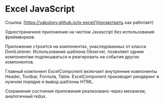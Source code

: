 # Excel JavaScript
Ссылка: [https://vakulovv.github.io/js-excel/](посмотреть как работает) 

Одностраничное приложение на чистом Javascript без использования фреймворков.

Приложение строится на компонентах, унаследованных от класса DomListener.
Использование шаблона Observer, позволяет одним компонентам подписываться и реагировать на события других компонентов.

Главный компонент ExcelComponent включает внутренние компоненты Header, Toolbar, Formula, Table.
ExcelComponent производит рендеринг в нужном порядке и вывод шаблоны HTML.

Сохранение состояния приложения реализовано через механизм, аналогичный redux.




